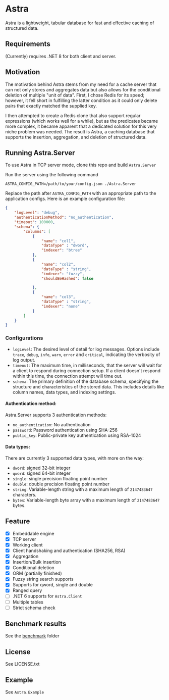 # Astra
 
Astra is a lightweight, tabular database for fast and effective caching of structured data.

## Requirements

(Currently) requires .NET 8 for both client and server.

## Motivation

The motivation behind Astra stems from my need for a cache server that can not only stores and aggregates data but also allows for the conditional deletion of multiple "unit of data". 
First, I chose Redis for its speed; however, it fell short in fulfilling the latter condition as it could only delete pairs that exactly matched the supplied key.

I then attempted to create a Redis clone that also support regular expressions (which works well for a while), but as the predicates became more complex, 
it became apparent that a dedicated solution for this very niche problem was needed. 
The result is Astra, a caching database that supports the insertion, aggregation, and deletion of structured data.

## Running Astra.Server

To use Astra in TCP server mode, clone this repo and build `Astra.Server` 

Run the server using the following command

```shell
ASTRA_CONFIG_PATH=/path/to/your/config.json ./Astra.Server
```

Replace the path after `ASTRA_CONFIG_PATH` with an appropriate path to the application configs.
Here is an example configuration file:

```json
{
    "logLevel": "debug",
    "authenticationMethod": "no_authentication",
    "timeout": 100000,
    "schema": {
        "columns": [
            {
                "name": "col1",
                "dataType" : "dword",
                "indexer": "btree"
            },
            {
                "name": "col2",
                "dataType" : "string",
                "indexer": "fuzzy",
                "shouldBeHashed": false

            },
            {
                "name": "col3",
                "dataType" : "string",
                "indexer": "none"
            }
        ]
    }
}
```

### Configurations

- `logLevel`: The desired level of detail for log messages. Options include `trace`, `debug`, `info`, `warn`, `error` and `critical`, 
indicating the verbosity of log output.
- `timeout`: The maximum time, in milliseconds, that the server will wait for a client to respond during connection setup. 
If a client doesn't respond within this time, the connection attempt will time out.
- `schema`: The primary definition of the database schema, specifying the structure and characteristics of the stored data.
This includes details like column names, data types, and indexing settings.

#### Authentication method:

Astra.Server supports 3 authentication methods:

- `no_authentication`: No authentication
- `password`: Password authentication using SHA-256
- `public_key`: Public-private key authentication using RSA-1024

#### Data types:

There are currently 3 supported data types, with more on the way:

- `dword`: signed 32-bit integer
- `qword`: signed 64-bit integer
- `single`: single precision floating point number
- `double`: double precision floating point number
- `string`: Variable-length string with a maximum length of `2147483647` characters.
- `bytes`: Variable-length byte array with a maximum length of `2147483647` bytes.

## Feature

- [x] Embeddable engine
- [x] TCP server
- [x] Working client
- [x] Client handshaking and authentication (SHA256, RSA)
- [x] Aggregation
- [x] Insertion/Bulk insertion
- [x] Conditional deletion
- [x] ORM (partially finished)
- [x] Fuzzy string search supports
- [x] Supports for qword, single and double
- [x] Ranged query
- [ ] .NET 6 supports for `Astra.Client`
- [ ] Multiple tables
- [ ] Strict schema check

## Benchmark results

See the [benchmark](/benchmarks/) folder

## License

See LICENSE.txt


## Example

See `Astra.Example`
